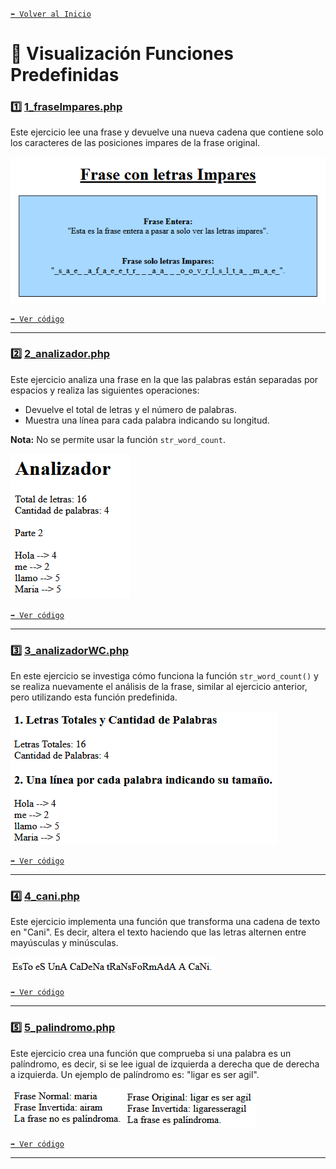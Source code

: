 [`⬅️ Volver al Inicio`](https://github.com/13MariaNoguera/Ejercicios1-PHP "Inicio Ejercicios")
<br>

# 📝 Visualización Funciones Predefinidas

### 1️⃣ [1_fraseImpares.php](https://github.com/13MariaNoguera/Ejercicios1-PHP/blob/master/funcionesPredefinidas/1_fraseImpares.php "1_fraseImpares.php")
Este ejercicio lee una frase y devuelve una nueva cadena que contiene solo los caracteres de las posiciones impares de la frase original.

![Frase Impares](visualizacion/1_fraseImpares.png)

[`➡️ Ver código`](https://github.com/13MariaNoguera/Ejercicios1-PHP/blob/master/funcionesPredefinidas/1_fraseImpares.php "1_fraseImpares.php")

---

### 2️⃣ [2_analizador.php](https://github.com/13MariaNoguera/Ejercicios1-PHP/blob/master/funcionesPredefinidas/2_analizador.php "2_analizador.php")
Este ejercicio analiza una frase en la que las palabras están separadas por espacios y realiza las siguientes operaciones:
- Devuelve el total de letras y el número de palabras.
- Muestra una línea para cada palabra indicando su longitud.

**Nota:** No se permite usar la función `str_word_count`.

![Analizador](visualizacion/2_analizador.png)

[`➡️ Ver código`](https://github.com/13MariaNoguera/Ejercicios1-PHP/blob/master/funcionesPredefinidas/2_analizador.php "2_analizador.php")

---

### 3️⃣ [3_analizadorWC.php](https://github.com/13MariaNoguera/Ejercicios1-PHP/blob/master/funcionesPredefinidas/3_analizadorWC.php "3_analizadorWC.php")
En este ejercicio se investiga cómo funciona la función `str_word_count()` y se realiza nuevamente el análisis de la frase, similar al ejercicio anterior, pero utilizando esta función predefinida.

![Analizador WC](visualizacion/3_analizadorWC.png)

[`➡️ Ver código`](https://github.com/13MariaNoguera/Ejercicios1-PHP/blob/master/funcionesPredefinidas/3_analizadorWC.php "3_analizadorWC.php")

---

### 4️⃣ [4_cani.php](https://github.com/13MariaNoguera/Ejercicios1-PHP/blob/master/funcionesPredefinidas/4_cani.php "4_cani.php")
Este ejercicio implementa una función que transforma una cadena de texto en "Cani". Es decir, altera el texto haciendo que las letras alternen entre mayúsculas y minúsculas.

![Cani](visualizacion/4_cani.png)

[`➡️ Ver código`](https://github.com/13MariaNoguera/Ejercicios1-PHP/blob/master/funcionesPredefinidas/4_cani.php "4_cani.php")

---

### 5️⃣ [5_palindromo.php](https://github.com/13MariaNoguera/Ejercicios1-PHP/blob/master/funcionesPredefinidas/5_palindromo.php "5_palindromo.php")
Este ejercicio crea una función que comprueba si una palabra es un palíndromo, es decir, si se lee igual de izquierda a derecha que de derecha a izquierda. Un ejemplo de palíndromo es: "ligar es ser agil".

![Palíndromo](visualizacion/5_palindromo.png)
![Palíndromo](visualizacion/5_palindromo1.png)

[`➡️ Ver código`](https://github.com/13MariaNoguera/Ejercicios1-PHP/blob/master/funcionesPredefinidas/5_palindromo.php "5_palindromo.php")

---
